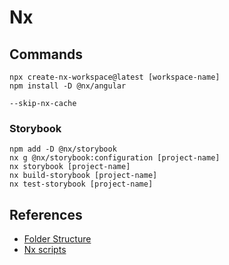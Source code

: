 # Nx

## Commands

```
npx create-nx-workspace@latest [workspace-name]
npm install -D @nx/angular

--skip-nx-cache
```

### Storybook

```
npm add -D @nx/storybook
nx g @nx/storybook:configuration [project-name]
nx storybook [project-name]
nx build-storybook [project-name]
nx test-storybook [project-name]
```

## References

- [Folder Structure](https://nx.dev/concepts/more-concepts/folder-structure)
- [Nx scripts](https://www.youtube.com/watch?v=PRURABLaS8s)
